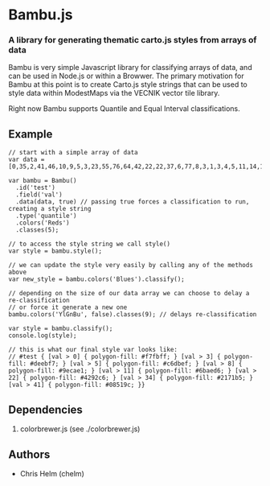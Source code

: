 # Bambu.js

### A library for generating thematic carto.js styles from arrays of data 

Bambu is very simple Javascript library for classifying arrays of data, and can be used in Node.js or within a Browwer. The primary motivation for Bambu at this point is to create Carto.js style strings that can be used to style data within ModestMaps via the VECNIK vector tile library. 

Right now Bambu supports Quantile and Equal Interval classifications.

## Example

    // start with a simple array of data 
    var data = [0,35,2,41,46,10,9,5,3,23,55,76,64,42,22,22,37,6,77,8,3,1,3,4,5,11,14,17,34];
    
    var bambu = Bambu()
      .id('test')
      .field('val')
      .data(data, true) // passing true forces a classification to run, creating a style string
      .type('quantile')
      .colors('Reds')
      .classes(5);
    
    // to access the style string we call style() 
    var style = bambu.style();
    
    // we can update the style very easily by calling any of the methods above
    var new_style = bambu.colors('Blues').classify();
    
    // depending on the size of our data array we can choose to delay a re-classification
    // or force it generate a new one
    bambu.colors('YlGnBu', false).classes(9); // delays re-classification
    
    var style = bambu.classify();
    console.log(style);

    // this is what our final style var looks like:
    // #test { [val > 0] { polygon-fill: #f7fbff; } [val > 3] { polygon-fill: #deebf7; } [val > 5] { polygon-fill: #c6dbef; } [val > 8] { polygon-fill: #9ecae1; } [val > 11] { polygon-fill: #6baed6; } [val > 22] { polygon-fill: #4292c6; } [val > 34] { polygon-fill: #2171b5; } [val > 41] { polygon-fill: #08519c; }} 



## Dependencies

1. colorbrewer.js (see ./colorbrewer.js) 

## Authors

* Chris Helm (chelm)
